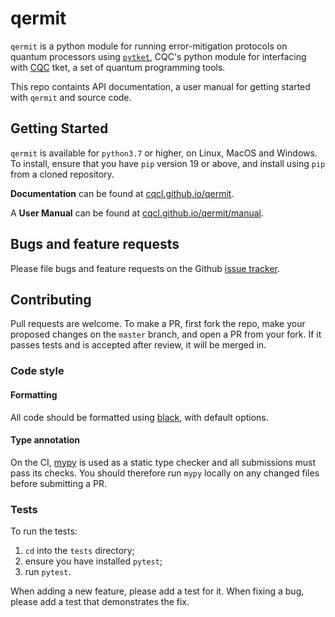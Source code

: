 # qermit

`qermit` is a python module for running error-mitigation protocols on quantum processors using [`pytket`](https://github.com/CQCL/pytket), CQC's python module for interfacing with [CQC](https://cambridgequantum.com/) tket, a set of quantum programming tools.

This repo containts API documentation, a user manual for getting started with `qermit` and source code.

## Getting Started

`qermit` is available for ``python3.7`` or higher, on Linux, MacOS and Windows.
To install, ensure that you have `pip` version 19 or above, and install using `pip` from a cloned repository.

**Documentation** can be found at [cqcl.github.io/qermit](https://cqcl.github.io/qermit).

A **User Manual** can be found at [cqcl.github.io/qermit/manual](https://cqcl.github.io/qermit/manual/).


## Bugs and feature requests

Please file bugs and feature requests on the Github
[issue tracker](https://github.com/CQCL/qermit/issues).


## Contributing

Pull requests are welcome. To make a PR, first fork the repo, make your proposed
changes on the `master` branch, and open a PR from your fork. If it passes
tests and is accepted after review, it will be merged in.

### Code style

#### Formatting

All code should be formatted using
[black](https://black.readthedocs.io/en/stable/), with default options. 

#### Type annotation

On the CI, [mypy](https://mypy.readthedocs.io/en/stable/) is used as a static
type checker and all submissions must pass its checks. You should therefore run
`mypy` locally on any changed files before submitting a PR. 

### Tests

To run the tests:

1. `cd` into the `tests` directory;
2. ensure you have installed `pytest`;
3. run `pytest`.

When adding a new feature, please add a test for it. When fixing a bug, please
add a test that demonstrates the fix.
